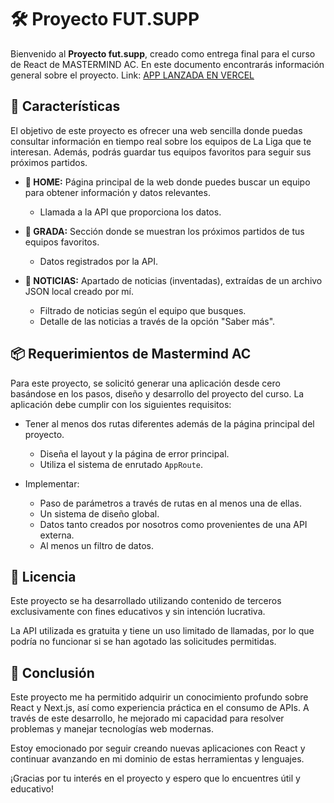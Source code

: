 # 🛠 Proyecto FUT.SUPP

Bienvenido al **Proyecto fut.supp**, creado como entrega final para el curso de React de MASTERMIND AC. En este documento encontrarás información general sobre el proyecto.
Link: [APP LANZADA EN VERCEL](https://fut-supp.vercel.app)

## 🚀 Características

El objetivo de este proyecto es ofrecer una web sencilla donde puedas consultar información en tiempo real sobre los equipos de La Liga que te interesan. Además, podrás guardar tus equipos favoritos para seguir sus próximos partidos.

- **🔹 HOME:** Página principal de la web donde puedes buscar un equipo para obtener información y datos relevantes.
    - Llamada a la API que proporciona los datos.

- **🔸 GRADA:** Sección donde se muestran los próximos partidos de tus equipos favoritos.
    - Datos registrados por la API.

- **🔹 NOTICIAS:** Apartado de noticias (inventadas), extraídas de un archivo JSON local creado por mí.
    - Filtrado de noticias según el equipo que busques.
    - Detalle de las noticias a través de la opción "Saber más".

## 📦 Requerimientos de Mastermind AC

Para este proyecto, se solicitó generar una aplicación desde cero basándose en los pasos, diseño y desarrollo del proyecto del curso. La aplicación debe cumplir con los siguientes requisitos:

- Tener al menos dos rutas diferentes además de la página principal del proyecto.
    - Diseña el layout y la página de error principal.
    - Utiliza el sistema de enrutado `AppRoute`.

- Implementar:
    - Paso de parámetros a través de rutas en al menos una de ellas.
    - Un sistema de diseño global.
    - Datos tanto creados por nosotros como provenientes de una API externa.
    - Al menos un filtro de datos.

## 🔐 Licencia

Este proyecto se ha desarrollado utilizando contenido de terceros exclusivamente con fines educativos y sin intención lucrativa.

La API utilizada es gratuita y tiene un uso limitado de llamadas, por lo que podría no funcionar si se han agotado las solicitudes permitidas.

## 📝 Conclusión

Este proyecto me ha permitido adquirir un conocimiento profundo sobre React y Next.js, así como experiencia práctica en el consumo de APIs. A través de este desarrollo, he mejorado mi capacidad para resolver problemas y manejar tecnologías web modernas. 

Estoy emocionado por seguir creando nuevas aplicaciones con React y continuar avanzando en mi dominio de estas herramientas y lenguajes.

¡Gracias por tu interés en el proyecto y espero que lo encuentres útil y educativo!

